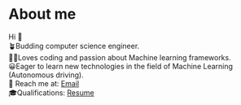 # About me
 Hi 👋 \
🪴Budding computer science engineer. \
👩‍💻Loves coding and passion about Machine learning frameworks.\
😀Eager to learn new technologies in the field of Machine Learning (Autonomous driving).\
📩 Reach me at: <a href="kkanagar@lion.lmu.edu" >Email</a>\
🎓Qualifications:  <a href="https://acrobat.adobe.com/id/urn:aaid:sc:AP:c78ccd86-8814-4371-b41e-3a9d1440e16a" >Resume</a>
